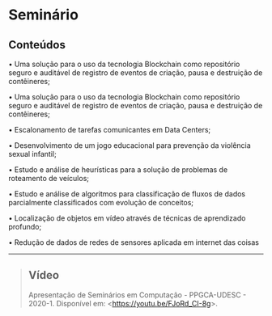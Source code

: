 # Seminário

## Conteúdos

• Uma solução para o uso da tecnologia Blockchain como repositório seguro e auditável de registro de eventos de criação, pausa e destruição de contêineres;

• Uma solução para o uso da tecnologia Blockchain como repositório seguro e auditável de registro de eventos de criação, pausa e destruição de contêineres;

• Escalonamento de tarefas comunicantes em Data Centers;

• Desenvolvimento de um jogo educacional para prevenção da violência sexual infantil;

• Estudo e análise de heurísticas para a solução de problemas de  roteamento de veículos;

• Estudo e análise de algoritmos para classificação de fluxos de dados parcialmente classificados com evolução de conceitos;

• Localização de objetos em vídeo através de técnicas de aprendizado profundo;

• Redução de dados de redes de sensores aplicada em internet das coisas

---

>## Vídeo
>
>Apresentação de Seminários em Computação - PPGCA-UDESC - 2020-1. Disponível em: <<https://youtu.be/FJoRd_CI-8g>>.
>